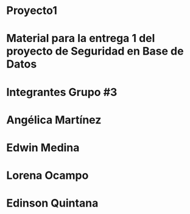 # Proyecto1
# Material para la entrega 1 del proyecto de Seguridad en Base de Datos
# Integrantes  Grupo #3
# Angélica Martínez
# Edwin Medina
# Lorena Ocampo
# Edinson Quintana
